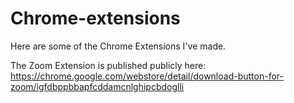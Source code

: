# Chrome-extensions
Here are some of the Chrome Extensions I've made.

The Zoom Extension is published publicly here: https://chrome.google.com/webstore/detail/download-button-for-zoom/igfdbppbbapfcddamcnlghipcbdoglli
